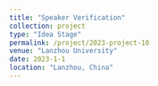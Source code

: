 ```yaml
---
title: "Speaker Verification"
collection: project
type: "Idea Stage"
permalink: /project/2023-project-10
venue: "Lanzhou University"
date: 2023-1-1
location: "Lanzhou, China"
---
```


